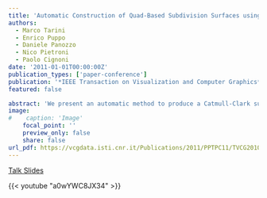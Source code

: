 ```yaml
---
title: 'Automatic Construction of Quad-Based Subdivision Surfaces using Fitmaps'
authors:
  - Marco Tarini
  - Enrico Puppo
  - Daniele Panozzo
  - Nico Pietroni
  - Paolo Cignoni
date: '2011-01-01T00:00:00Z'
publication_types: ['paper-conference']
publication: '*IEEE Transaction on Visualization and Computer Graphics*'
featured: false

abstract: 'We present an automatic method to produce a Catmull-Clark subdivision surface that fits a given input mesh. Its control mesh is coarse and adaptive, and it is obtained by simplifying an initial mesh at high resolution. Simplification occurs progressively via local operators and addresses both quality of surface and faithfulness to the input shape throughout the whole process. The method is robust and performs well on rather complex shapes. Displacement mapping or normal mapping can be applied to approximate the input shape arbitrarily well.      Talk Slides'
image:
#    caption: 'Image'
    focal_point: ''
    preview_only: false
    share: false
url_pdf: https://vcgdata.isti.cnr.it/Publications/2011/PPTPC11/TVCG2010-PanPupTaretall.pdf
---
```

[ Talk Slides ](https://vcgdata.isti.cnr.it/Publicstions/2011/PPTPC11/fitmap.ppt)

{{< youtube "a0wYWC8JX34" >}}
